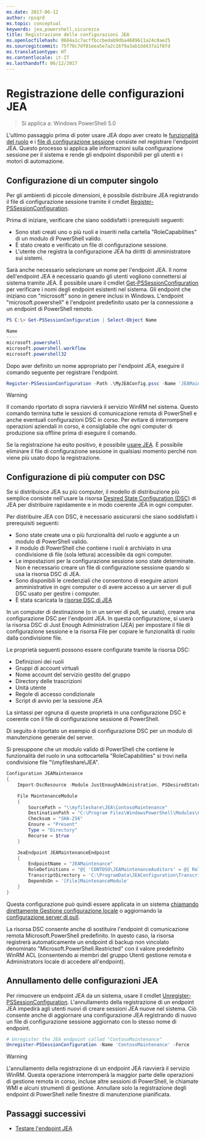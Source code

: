 ```yaml
---
ms.date: 2017-06-12
author: rpsqrd
ms.topic: conceptual
keywords: jea,powershell,sicurezza
title: Registrazione delle configurazioni JEA
ms.openlocfilehash: 0684a1c7acffbccbedab9dba4689611a24c8ae25
ms.sourcegitcommit: 75f70c7df01eea5e7a2c16f9a3ab1dd437a1f8fd
ms.translationtype: HT
ms.contentlocale: it-IT
ms.lasthandoff: 06/12/2017
---
```

<a id="registering-jea-configurations" class="xliff"></a>
# Registrazione delle configurazioni JEA

> Si applica a: Windows PowerShell 5.0

L'ultimo passaggio prima di poter usare JEA dopo aver creato le [funzionalità del ruolo](role-capabilities.md) e i [file di configurazione sessione](session-configurations.md) consiste nel registrare l'endpoint JEA.
Questo processo si applica alle informazioni sulla configurazione sessione per il sistema e rende gli endpoint disponibili per gli utenti e i motori di automazione.

<a id="single-machine-configuration" class="xliff"></a>
## Configurazione di un computer singolo

Per gli ambienti di piccole dimensioni, è possibile distribuire JEA registrando il file di configurazione sessione tramite il cmdlet [Register-PSSessionConfiguration](https://msdn.microsoft.com/en-us/powershell/reference/5.1/microsoft.powershell.core/register-pssessionconfiguration).

Prima di iniziare, verificare che siano soddisfatti i prerequisiti seguenti:
- Sono stati creati uno o più ruoli e inseriti nella cartella "RoleCapabilities" di un modulo di PowerShell valido.
- È stato creato e verificato un file di configurazione sessione.
- L'utente che registra la configurazione JEA ha diritti di amministratore sui sistemi.

Sarà anche necessario selezionare un nome per l'endpoint JEA.
Il nome dell'endpoint JEA è necessario quando gli utenti vogliono connettersi al sistema tramite JEA.
È possibile usare il cmdlet [Get-PSSessionConfiguration](https://msdn.microsoft.com/en-us/powershell/reference/5.1/microsoft.powershell.core/get-pssessionconfiguration) per verificare i nomi degli endpoint esistenti nel sistema.
Gli endpoint che iniziano con "microsoft" sono in genere inclusi in Windows.
L'endpoint "microsoft.powershell" è l'endpoint predefinito usato per la connessione a un endpoint di PowerShell remoto.

```powershell
PS C:\> Get-PSSessionConfiguration | Select-Object Name

Name
----
microsoft.powershell
microsoft.powershell.workflow
microsoft.powershell32
```

Dopo aver definito un nome appropriato per l'endpoint JEA, eseguire il comando seguente per registrare l'endpoint.

```powershell
Register-PSSessionConfiguration -Path .\MyJEAConfig.pssc -Name 'JEAMaintenance' -Force
```

> [!WARNING]
> Il comando riportato di sopra riavvierà il servizio WinRM nel sistema.
> Questo comando termina tutte le sessioni di comunicazione remota di PowerShell e anche eventuali configurazioni DSC in corso.
> Per evitare di interrompere operazioni aziendali in corso, è consigliabile che ogni computer di produzione sia offline prima di eseguire il comando.

Se la registrazione ha esito positivo, è possibile [usare JEA](using-jea.md).
È possibile eliminare il file di configurazione sessione in qualsiasi momento perché non viene più usato dopo la registrazione.

<a id="multi-machine-configuration-with-dsc" class="xliff"></a>
## Configurazione di più computer con DSC

Se si distribuisce JEA su più computer, il modello di distribuzione più semplice consiste nell'usare la risorsa [Desired State Configuration (DSC)](https://msdn.microsoft.com/en-us/powershell/dsc/overview) di JEA per distribuire rapidamente e in modo coerente JEA in ogni computer.

Per distribuire JEA con DSC, è necessario assicurarsi che siano soddisfatti i prerequisiti seguenti:
- Sono state create una o più funzionalità del ruolo e aggiunte a un modulo di PowerShell valido.
- Il modulo di PowerShell che contiene i ruoli è archiviato in una condivisione di file (sola lettura) accessibile da ogni computer.
- Le impostazioni per la configurazione sessione sono state determinate. Non è necessario creare un file di configurazione sessione quando si usa la risorsa DSC di JEA.
- Sono disponibili le credenziali che consentono di eseguire azioni amministrative in ogni computer o di avere accesso a un server di pull DSC usato per gestire i computer.
- È stata scaricata la [risorse DSC di JEA](https://github.com/PowerShell/JEA/tree/master/DSC%20Resource)

In un computer di destinazione (o in un server di pull, se usato), creare una configurazione DSC per l'endpoint JEA.
In questa configurazione, si userà la risorsa DSC di Just Enough Administration (JEA) per impostare il file di configurazione sessione e la risorsa File per copiare le funzionalità di ruolo dalla condivisione file.

Le proprietà seguenti possono essere configurate tramite la risorsa DSC:
- Definizioni dei ruoli
- Gruppi di account virtuali
- Nome account del servizio gestito del gruppo
- Directory delle trascrizioni
- Unità utente
- Regole di accesso condizionale
- Script di avvio per la sessione JEA

La sintassi per ognuna di queste proprietà in una configurazione DSC è coerente con il file di configurazione sessione di PowerShell.

Di seguito è riportato un esempio di configurazione DSC per un modulo di manutenzione generale del server.

Si presuppone che un modulo valido di PowerShell che contiene le funzionalità del ruolo in una sottocartella "RoleCapabilities" si trovi nella condivisione file "\\\\myfileshare\\JEA".


```powershell
Configuration JEAMaintenance
{
    Import-DscResource -Module JustEnoughAdministration, PSDesiredStateConfiguration

    File MaintenanceModule
    {
        SourcePath = "\\myfileshare\JEA\ContosoMaintenance"
        DestinationPath = "C:\Program Files\WindowsPowerShell\Modules\ContosoMaintenance"
        Checksum = "SHA-256"
        Ensure = "Present"
        Type = "Directory"
        Recurse = $true
    }

    JeaEndpoint JEAMaintenanceEndpoint
    {
        EndpointName = "JEAMaintenance"
        RoleDefinitions = "@{ 'CONTOSO\JEAMaintenanceAuditors' = @{ RoleCapabilities = 'GeneralServerMaintenance-Audit' }; 'CONTOSO\JEAMaintenanceAdmins' = @{ RoleCapabilities = 'GeneralServerMaintenance-Audit', 'GeneralServerMaintenance-Admin' } }"
        TranscriptDirectory = 'C:\ProgramData\JEAConfiguration\Transcripts'
        DependsOn = '[File]MaintenanceModule'
    }
}
```

Questa configurazione può quindi essere applicata in un sistema [chiamando direttamente Gestione configurazione locale](https://msdn.microsoft.com/en-us/powershell/dsc/metaconfig) o aggiornando la [configurazione server di pull](https://msdn.microsoft.com/en-us/powershell/dsc/pullserver).

La risorsa DSC consente anche di sostituire l'endpoint di comunicazione remota Microsoft.PowerShell predefinito.
In questo caso, la risorsa registrerà automaticamente un endpoint di backup non vincolato denominato "Microsoft.PowerShell.Restricted" con il valore predefinito WinRM ACL (consentendo ai membri del gruppo Utenti gestione remota e Administrators locale di accedere all'endpoint).

<a id="unregistering-jea-configurations" class="xliff"></a>
## Annullamento delle configurazioni JEA

Per rimuovere un endpoint JEA da un sistema, usare il cmdlet [Unregister-PSSessionConfiguration](https://msdn.microsoft.com/powershell/reference/5.1/microsoft.powershell.core/Unregister-PSSessionConfiguration).
L'annullamento della registrazione di un endpoint JEA impedirà agli utenti nuovi di creare sessioni JEA nuove nel sistema.
Ciò consente anche di aggiornare una configurazione JEA registrando di nuovo un file di configurazione sessione aggiornato con lo stesso nome di endpoint.

```powershell
# Unregister the JEA endpoint called "ContosoMaintenance"
Unregister-PSSessionConfiguration -Name 'ContosoMaintenance' -Force
```

> [!WARNING]
> L'annullamento della registrazione di un endpoint JEA riavvierà il servizio WinRM.
> Questa operazione interromperà la maggior parte delle operazioni di gestione remota in corso, incluse altre sessioni di PowerShell, le chiamate WMI e alcuni strumenti di gestione.
> Annullare solo la registrazione degli endpoint di PowerShell nelle finestre di manutenzione pianificata.

<a id="next-steps" class="xliff"></a>
## Passaggi successivi

- [Testare l'endpoint JEA](using-jea.md)

